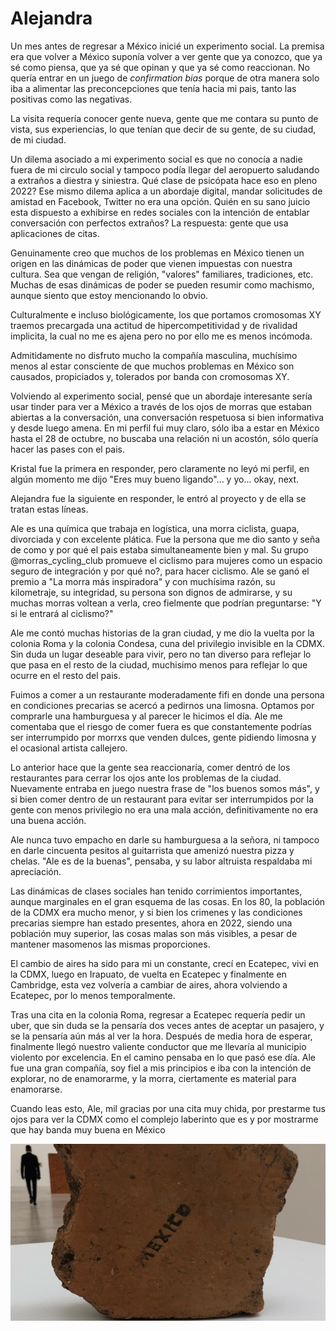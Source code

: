 # Alejandra

Un mes antes de regresar a México inicié un experimento social. La premisa era que volver a México suponía volver a ver gente que ya conozco, que ya sé como piensa, que ya sé que opinan y que ya sé como reaccionan. No quería entrar en un juego de *confirmation bias* porque de otra manera solo iba a alimentar las preconcepciones que tenía hacia mi pais, tanto las positivas como las negativas.

La visita requería conocer gente nueva, gente que me contara su punto de vista, sus experiencias, lo que tenían que decir de su gente, de su ciudad, de mi ciudad.

Un dilema asociado a mi experimento social es que no conocía a nadie fuera de mi circulo social y tampoco podía llegar del aeropuerto saludando a extraños a diestra y siniestra. Qué clase de psicópata hace eso en pleno 2022? Ese mismo dilema aplica a un abordaje digital, mandar solicitudes de amistad en Facebook, Twitter no era una opción. Quién en su sano juicio esta dispuesto a exhibirse en redes sociales con la intención de entablar conversación con perfectos extraños? La respuesta: gente que usa aplicaciones de citas.

Genuinamente creo que muchos de los problemas en México tienen un origen en las dinámicas de poder que vienen impuestas con nuestra cultura. Sea que vengan de religión, "valores" familiares, tradiciones, etc. Muchas de esas dinámicas de poder se pueden resumir como machismo, aunque siento que estoy mencionando lo obvio.

Culturalmente e incluso biológicamente, los que portamos cromosomas XY traemos precargada una actitud de hipercompetitividad y de rivalidad implicita, la cual no me es ajena pero no por ello me es menos incómoda. 

Admitidamente no disfruto mucho la compañía masculina, muchísimo menos al estar consciente de que muchos problemas en México son causados, propiciados y, tolerados por banda con cromosomas XY.

Volviendo al experimento social, pensé que un abordaje interesante sería usar tinder para ver a México a través de los ojos de morras que estaban abiertas a la conversación, una conversación respetuosa si bien informativa y desde luego amena. En mi perfil fui muy claro, sólo iba a estar en México hasta el 28 de octubre, no buscaba una relación ni un acostón, sólo quería hacer las pases con el pais.

Kristal fue la primera en responder, pero claramente no leyó mi perfil, en algún momento me dijo "Eres muy bueno ligando"... y yo... okay, next.

Alejandra fue la siguiente en responder, le entró al proyecto y de ella se tratan estas líneas.

Ale es una química que trabaja en logística, una morra ciclista, guapa, divorciada y con excelente plática. Fue la persona que me dio santo y seña de como y por qué el pais estaba simultaneamente bien y mal. Su grupo @morras_cycling_club promueve el ciclismo para mujeres como un espacio seguro de integración y por qué no?, para hacer ciclismo. Ale se ganó el premio a "La morra más inspiradora" y con muchísima razón, su kilometraje, su integridad, su persona son dignos de admirarse, y su muchas morras voltean a verla, creo fielmente que podrían preguntarse: "Y si le entrará al ciclismo?"

Ale me contó muchas historias de la gran ciudad, y me dio la vuelta por la colonia Roma y la colonia Condesa, cuna del privilegio invisible en la CDMX. Sin duda un lugar deseable para vivir, pero no tan diverso para reflejar lo que pasa en el resto de la ciudad, muchisimo menos para reflejar lo que ocurre en el resto del pais.

Fuimos a comer a un restaurante moderadamente fifi en donde una persona en condiciones precarias se acercó a pedirnos una limosna. Optamos por comprarle una hamburguesa y al parecer le hicimos el día. Ale me comentaba que el riesgo de comer fuera es que constantemente podrías ser interrumpido por morrxs que venden dulces, gente pidiendo limosna y el ocasional artista callejero.

Lo anterior hace que la gente sea reaccionaría, comer dentró de los restaurantes para cerrar los ojos ante los problemas de la ciudad. Nuevamente entraba en juego nuestra frase de "los buenos somos más", y si bien comer dentro de un restaurant para evitar ser interrumpidos por la gente con menos privilegio no era una mala acción, definitivamente no era una buena acción.

Ale nunca tuvo empacho en darle su hamburguesa a la señora, ni tampoco en darle cincuenta pesitos al guitarrista que amenizó nuestra pizza y chelas. "Ale es de la buenas", pensaba, y su labor altruista respaldaba mi apreciación.

Las dinámicas de clases sociales han tenido corrimientos importantes, aunque marginales en el gran esquema de las cosas. En los 80, la población de la CDMX era mucho menor, y si bien los crimenes y las condiciones precarias siempre han estado presentes, ahora en 2022, siendo una población muy superior, las cosas malas son más visibles, a pesar de mantener masomenos las mismas proporciones.

El cambio de aires ha sido para mi un constante, crecí en Ecatepec, vivi en la CDMX, luego en Irapuato, de vuelta en Ecatepec y finalmente en Cambridge, esta vez volvería a cambiar de aires, ahora volviendo a Ecatepec, por lo menos temporalmente.

Tras una cita en la colonia Roma, regresar a Ecatepec requería pedir un uber, que sin duda se la pensaría dos veces antes de aceptar un pasajero, y se la pensaría aún más al ver la hora. Después de media hora de esperar, finalmente llegó nuestro valiente conductor que me llevaría al municipio violento por excelencia. En el camino pensaba en lo que pasó ese día. Ale fue una gran compañía, soy fiel a mis principios e iba con la intención de explorar, no de enamorarme, y la morra, ciertamente es material para enamorarse.

Cuando leas esto, Ale, mil gracias por una cita muy chida, por prestarme tus ojos para ver la CDMX como el complejo laberinto que es y por mostrarme que hay banda muy buena en México

![alejandra](alejandra.jpg)